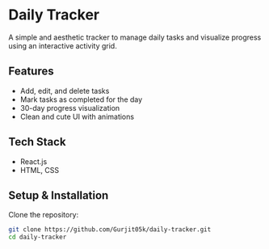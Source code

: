 #  Daily Tracker

A simple and aesthetic tracker to manage daily tasks and visualize progress using an interactive activity grid.  

##  Features  
-  Add, edit, and delete tasks  
-  Mark tasks as completed for the day  
-  30-day progress visualization  
-  Clean and cute UI with animations  

##  Tech Stack  
- React.js  
- HTML, CSS  

##  Setup & Installation  
 Clone the repository:  
```sh
git clone https://github.com/Gurjit05k/daily-tracker.git
cd daily-tracker
